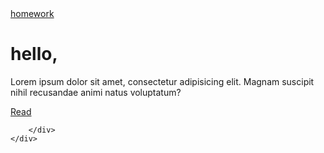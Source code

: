<!DOCTYPE html>
<html lang="en">
<head>
    <meta charset="UTF-8">
    <meta name="viewport" content="width=device-width, initial-scale=1.0">
    <title>landing Page</title>
    <link href="https://cdn.jsdelivr.net/npm/remixicon@3.5.0/fonts/remixicon.css" rel="stylesheet">
    <link rel="stylesheet" href="style.css">
</head>
<body>
    <div class="main">
        <div class="left">
         <div class="lnav">
            <i class="ri-arrow-left-line"></i>
            <div class="lnavr">
                <a href="">home</a><a href="">work</a><i class="ri-twitter-fill"></i>
            </div>
         </div>
         <div class="textcenter">
            <h1>hello,</h1>
            <p>Lorem ipsum dolor sit amet, consectetur adipisicing elit. Magnam suscipit nihil recusandae animi natus voluptatum?</p>
            <a href="">Read</a>
         </div>
        </div>
        <div class="right">
            <div class="right-up">
                <div class="topr"></div>
                <div class="topl"></div>
            </div>
            <div class="right-down"></div>
           
        </div>
    </div>
</body>
</html>
